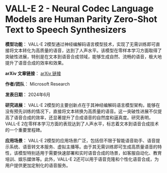 # VALL-E 2 - Neural Codec Language Models are Human Parity Zero-Shot Text to Speech Synthesizers

**模型功能**：
VALL-E 2模型通过神经编解码语言模型技术，实现了无需训练即可直接将文本转化为高质量的语音，达到了人声水平。该模型在零样本学习方面取得了突破性进展，特别是在文本到语音合成领域，能够生成自然、流畅的语音，极大地提升了语音合成的效率和效果。

**arXiv 文章链接**：
[arXiv 链接](https://arxiv.org/abs/2406.05370)

**作者/团队**：
Microsoft Research

**发表日期**：
2024年6月

**研究进展**：
VALL-E 2模型的主要创新点在于其神经编解码语言模型架构，能够在没有预先训练的情况下，直接将文本转换为高质量的语音。这一突破性进展不仅提高了语音合成的效率，还显著提升了合成语音的自然度和逼真度。研究表明，VALL-E 2在零样本学习方面的表现达到了人声水平，标志着文本到语音合成技术的一个重要里程碑。

**应用场景**：
VALL-E 2模型的应用场景广泛，包括但不限于智能语音助手、语音提示系统、语音转文本服务、虚拟主播等。由于其无需训练即可生成高质量语音的特性，该模型特别适用于需要快速部署和实时语音合成的场景，如客服自动化、教育培训、娱乐媒体等。此外，VALL-E 2还可以用于语音克隆和个性化语音合成，为用户提供更加定制化的语音服务。